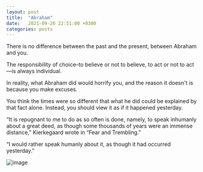 ```yaml
---
layout: post
title:  "Abraham"
date:   2021-09-26 22:51:00 +0300
categories: posts
---
```


There is no difference between the past and the present, between Abraham and you.


The responsibility of choice–to believe or not to believe, to act or not to act—is always individual.


In reality, what Abraham did would horrify you, and the reason it doesn't is because you make excuses.


You think the times were so different that what he did could be explained by that fact alone. Instead, you should view it as if it happened yesterday.


“It is repugnant to me to do as so often is done, namely, to speak inhumanly about a great deed, as though some thousands of years were an immense distance,” Kierkegaard wrote in “Fear and Trembling.”
 
 
“I would rather speak humanly about it, as though it had occurred yesterday.”



![image](https://user-images.githubusercontent.com/81246115/134796518-efefff88-312a-457e-9ba1-a53d58073bba.png)


